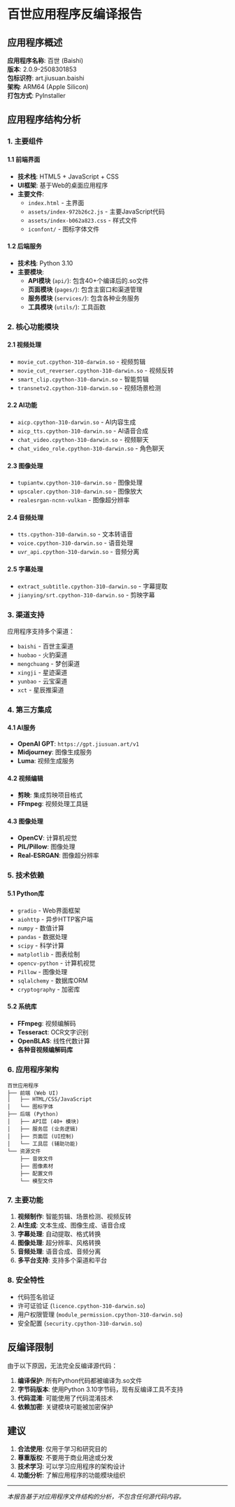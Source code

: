 # 百世应用程序反编译报告

## 应用程序概述

**应用程序名称**: 百世 (Baishi)  
**版本**: 2.0.9-2508301853  
**包标识符**: art.jiusuan.baishi  
**架构**: ARM64 (Apple Silicon)  
**打包方式**: PyInstaller  

## 应用程序结构分析

### 1. 主要组件

#### 1.1 前端界面
- **技术栈**: HTML5 + JavaScript + CSS
- **UI框架**: 基于Web的桌面应用程序
- **主要文件**:
  - `index.html` - 主界面
  - `assets/index-972b26c2.js` - 主要JavaScript代码
  - `assets/index-b062a823.css` - 样式文件
  - `iconfont/` - 图标字体文件

#### 1.2 后端服务
- **技术栈**: Python 3.10
- **主要模块**:
  - **API模块** (`api/`): 包含40+个编译后的.so文件
  - **页面模块** (`pages/`): 包含主窗口和渠道管理
  - **服务模块** (`services/`): 包含各种业务服务
  - **工具模块** (`utils/`): 工具函数

### 2. 核心功能模块

#### 2.1 视频处理
- `movie_cut.cpython-310-darwin.so` - 视频剪辑
- `movie_cut_reverser.cpython-310-darwin.so` - 视频反转
- `smart_clip.cpython-310-darwin.so` - 智能剪辑
- `transnetv2.cpython-310-darwin.so` - 视频场景检测

#### 2.2 AI功能
- `aicp.cpython-310-darwin.so` - AI内容生成
- `aicp_tts.cpython-310-darwin.so` - AI语音合成
- `chat_video.cpython-310-darwin.so` - 视频聊天
- `chat_video_role.cpython-310-darwin.so` - 角色聊天

#### 2.3 图像处理
- `tupiantw.cpython-310-darwin.so` - 图像处理
- `upscaler.cpython-310-darwin.so` - 图像放大
- `realesrgan-ncnn-vulkan` - 图像超分辨率

#### 2.4 音频处理
- `tts.cpython-310-darwin.so` - 文本转语音
- `voice.cpython-310-darwin.so` - 语音处理
- `uvr_api.cpython-310-darwin.so` - 音频分离

#### 2.5 字幕处理
- `extract_subtitle.cpython-310-darwin.so` - 字幕提取
- `jianying/srt.cpython-310-darwin.so` - 剪映字幕

### 3. 渠道支持

应用程序支持多个渠道：
- `baishi` - 百世主渠道
- `huobao` - 火豹渠道
- `mengchuang` - 梦创渠道
- `xingji` - 星迹渠道
- `yunbao` - 云宝渠道
- `xct` - 星辰推渠道

### 4. 第三方集成

#### 4.1 AI服务
- **OpenAI GPT**: `https://gpt.jiusuan.art/v1`
- **Midjourney**: 图像生成服务
- **Luma**: 视频生成服务

#### 4.2 视频编辑
- **剪映**: 集成剪映项目格式
- **FFmpeg**: 视频处理工具链

#### 4.3 图像处理
- **OpenCV**: 计算机视觉
- **PIL/Pillow**: 图像处理
- **Real-ESRGAN**: 图像超分辨率

### 5. 技术依赖

#### 5.1 Python库
- `gradio` - Web界面框架
- `aiohttp` - 异步HTTP客户端
- `numpy` - 数值计算
- `pandas` - 数据处理
- `scipy` - 科学计算
- `matplotlib` - 图表绘制
- `opencv-python` - 计算机视觉
- `Pillow` - 图像处理
- `sqlalchemy` - 数据库ORM
- `cryptography` - 加密库

#### 5.2 系统库
- **FFmpeg**: 视频编解码
- **Tesseract**: OCR文字识别
- **OpenBLAS**: 线性代数计算
- **各种音视频编解码库**

### 6. 应用程序架构

```
百世应用程序
├── 前端 (Web UI)
│   ├── HTML/CSS/JavaScript
│   └── 图标字体
├── 后端 (Python)
│   ├── API层 (40+ 模块)
│   ├── 服务层 (业务逻辑)
│   ├── 页面层 (UI控制)
│   └── 工具层 (辅助功能)
└── 资源文件
    ├── 音效文件
    ├── 图像素材
    ├── 配置文件
    └── 模型文件
```

### 7. 主要功能

1. **视频制作**: 智能剪辑、场景检测、视频反转
2. **AI生成**: 文本生成、图像生成、语音合成
3. **字幕处理**: 自动提取、格式转换
4. **图像处理**: 超分辨率、风格转换
5. **音频处理**: 语音合成、音频分离
6. **多平台支持**: 支持多个渠道和平台

### 8. 安全特性

- 代码签名验证
- 许可证验证 (`licence.cpython-310-darwin.so`)
- 用户权限管理 (`module_permission.cpython-310-darwin.so`)
- 安全配置 (`security.cpython-310-darwin.so`)

## 反编译限制

由于以下原因，无法完全反编译源代码：

1. **编译保护**: 所有Python代码都被编译为.so文件
2. **字节码版本**: 使用Python 3.10字节码，现有反编译工具不支持
3. **代码混淆**: 可能使用了代码混淆技术
4. **依赖加密**: 关键模块可能被加密保护

## 建议

1. **合法使用**: 仅用于学习和研究目的
2. **尊重版权**: 不要用于商业用途或分发
3. **技术学习**: 可以学习应用程序的架构设计
4. **功能分析**: 了解应用程序的功能模块组织

---

*本报告基于对应用程序文件结构的分析，不包含任何源代码内容。*
